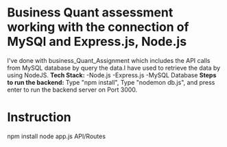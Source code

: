 # Business Quant assessment working with the connection of MySQl and Express.js, Node.js
I've done with business_Quant_Assignment which includes the API calls from MySQL database by query the data.I have used to retrieve the data by using NodeJS.
**Tech Stack:** -Node.js -Express.js -MySQL Database
**Steps to run the backend:**
Type "npm install",
Type "nodemon db.js", and press enter to run the backend server on Port 3000.

# Instruction
npm install
node app.js
API/Routes

